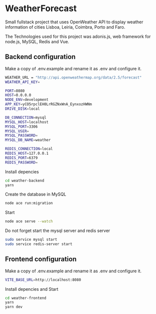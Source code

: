 # WeatherForecast

Small fullstack project that uses OpenWeather API to display weather information  of cities Lisboa, Leiria, Coimbra, Porto and Faro.

The Technologies used for this project was adonis.js, web framework for node.js, MySQL, Redis and Vue.

## Backend configuration

Make a copy of .env.example and rename it as .env and configure it.

```bash
WEATHER_URL = "http://api.openweathermap.org/data/2.5/forecast"
WEATHER_API_KEY=

PORT=8080
HOST=0.0.0.0
NODE_ENV=development
APP_KEY=yCO5rpclEH0LrRGZNxWnA_EynxozHWNm
DRIVE_DISK=local

DB_CONNECTION=mysql
MYSQL_HOST=localhost
MYSQL_PORT=3306
MYSQL_USER=
MYSQL_PASSWORD=
MYSQL_DB_NAME=weather

REDIS_CONNECTION=local
REDIS_HOST=127.0.0.1
REDIS_PORT=6379
REDIS_PASSWORD=
```

Install depencies
```bash
cd weather-backend
yarn
```

Create the database in MySQL
```bash
node ace run:migration
```

Start
```bash
node ace serve --watch
```

Do not forget start the mysql server and redis server
```bash
sudo service mysql start
sudo service redis-server start
```
## Frontend configuration

Make a copy of .env.example and rename it as .env and configure it.
```bash
VITE_BASE_URL=http://localhost:8080
```

Install depencies and Start
```bash
cd weather-frontend
yarn
yarn dev
```
